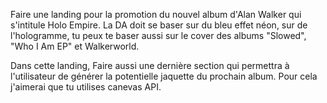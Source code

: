 Faire une landing pour la promotion du nouvel album d'Alan Walker qui s'intitule Holo Empire. La DA doit se baser sur du bleu effet néon, sur de l'hologramme, tu peux te baser aussi sur le cover des albums "Slowed", "Who I Am EP" et Walkerworld. 

Dans cette landing, Faire aussi une dernière section qui permettra à l'utilisateur de générer la potentielle jaquette du prochain album. Pour cela j'aimerai que tu utilises canevas API.
